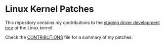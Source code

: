 # Linux Kernel Patches

This repository contains my contributions to the [staging driver development tree](https://git.kernel.org/pub/scm/linux/kernel/git/gregkh/staging.git/log/) of the Linux kernel.

Check the [CONTRIBUTIONS](CONTRIBUTIONS.md) file for a summary of my patches.